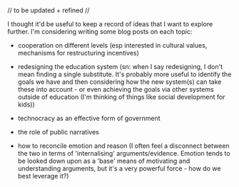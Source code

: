 // to be updated + refined // 

I thought it'd be useful to keep a record of ideas that I want to explore further. I'm considering writing some blog posts on each topic:

- cooperation on different levels (esp interested in cultural values, mechanisms for restructuring incentives)

- redesigning the education system (sn: when I say redesigning, I don't mean finding a single substitute. It's probably more useful to identify the goals we have and then considering how the new system(s) can take these into account - or even achieving the goals via other systems outside of education (I'm thinking of things like social development for kids))

- technocracy as an effective form of government 

- the role of public narratives 

- how to reconcile emotion and reason (I often feel a disconnect between the two in terms of 'internalising' arguments/evidence. Emotion tends to be looked down upon as a 'base' means of motivating and understanding arguments, but it's a very powerful force - how do we best leverage it?) 
